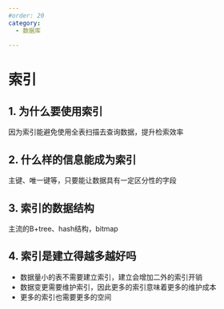 ```yaml
---
#order: 20
category:
  - 数据库

---
```


# 索引

## 1. 为什么要使用索引

因为索引能避免使用全表扫描去查询数据，提升检索效率

## 2. 什么样的信息能成为索引

主键、唯一键等，只要能让数据具有一定区分性的字段

## 3. 索引的数据结构

主流的B+tree、hash结构，bitmap

## 4. 索引是建立得越多越好吗

- 数据量小的表不需要建立索引，建立会增加二外的索引开销
- 数据变更需要维护索引，因此更多的索引意味着更多的维护成本
- 更多的索引也需要更多的空间

